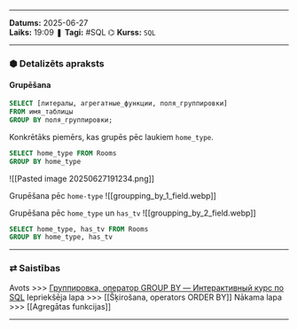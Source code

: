 ___
**Datums:** 2025-06-27   
**Laiks:** 19:09 
❚ **Tagi:** #SQL 
⌬ **Kurss:**  `SQL`

---
### ⬢ Detalizēts apraksts
#### Grupēšana
```SQL
SELECT [литералы, агрегатные_функции, поля_группировки]
FROM имя_таблицы
GROUP BY поля_группировки;
```

Konkrētāks piemērs, kas grupēs pēc laukiem `home_type`.
```SQL
SELECT home_type FROM Rooms
GROUP BY home_type
```

![[Pasted image 20250627191234.png]]

Grupēšana pēc `home-type`
![[groupping_by_1_field.webp]]

Grupēšana pēc `home_type` un `has_tv`
![[groupping_by_2_field.webp]]

```SQL
SELECT home_type, has_tv FROM Rooms
GROUP BY home_type, has_tv
```

---
### ⇄ Saistības
Avots >>> [Группировка, оператор GROUP BY — Интерактивный курс по SQL](https://sql-academy.org/ru/guide/groupping)
Iepriekšēja lapa >>> [[Šķirošana, operators ORDER BY]]
Nākama lapa >>> [[Agregātas funkcijas]]
___